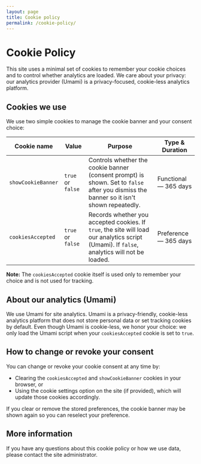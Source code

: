 ```yaml
---
layout: page
title: Cookie policy
permalink: /cookie-policy/
---
```


# Cookie Policy

This site uses a minimal set of cookies to remember your cookie choices and to control whether analytics are loaded. We care about your privacy: our analytics provider (Umami) is a privacy-focused, cookie-less analytics platform.

## Cookies we use

We use two simple cookies to manage the cookie banner and your consent choice:

| Cookie name | Value | Purpose | Type & Duration |
|-------------|-------|---------|-----------------|
| `showCookieBanner` | `true` or `false` | Controls whether the cookie banner (consent prompt) is shown. Set to `false` after you dismiss the banner so it isn't shown repeatedly. | Functional — 365 days |
| `cookiesAccepted` | `true` or `false` | Records whether you accepted cookies. If `true`, the site will load our analytics script (Umami). If `false`, analytics will not be loaded. | Preference — 365 days |

**Note:** The `cookiesAccepted` cookie itself is used only to remember your choice and is not used for tracking.

## About our analytics (Umami)

We use Umami for site analytics. Umami is a privacy-friendly, cookie-less analytics platform that does not store personal data or set tracking cookies by default. Even though Umami is cookie-less, we honor your choice: we only load the Umami script when your `cookiesAccepted` cookie is set to `true`.

## How to change or revoke your consent

You can change or revoke your cookie consent at any time by:
- Clearing the `cookiesAccepted` and `showCookieBanner` cookies in your browser, or
- Using the cookie settings option on the site (if provided), which will update those cookies accordingly.

If you clear or remove the stored preferences, the cookie banner may be shown again so you can reselect your preference.

## More information

If you have any questions about this cookie policy or how we use data, please contact the site administrator.